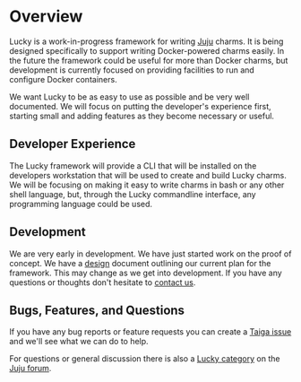 # Overview

Lucky is a work-in-progress framework for writing [Juju] charms. It is being designed specifically to support writing Docker-powered charms easily. In the future the framework could be useful for more than Docker charms, but development is currently focused on providing facilities to run and configure Docker containers.

We want Lucky to be as easy to use as possible and be very well documented. We will focus on putting the developer's experience first, starting small and adding features as they become necessary or useful.

[juju]: https://jaas.ai/

## Developer Experience

The Lucky framework will provide a CLI that will be installed on the developers workstation that will be used to create and build Lucky charms. We will be focusing on making it easy to write charms in bash or any other shell language, but, through the Lucky commandline interface, any programming language could be used.

## Development

We are very early in development. We have just started work on the proof of concept. We have a [design](./design.md) document outlining our current plan for the framework. This may change as we get into development. If you have any questions or thoughts don't hesitate to [contact us](#bugs-features-and-questions).

## Bugs, Features, and Questions

If you have any bug reports or feature requests you can create a [Taiga issue][taiga_issue] and we'll see what we can do to help.

For questions or general discussion there is also a [Lucky category][category] on the [Juju forum][juju_forum].

[category]: https://discourse.jujucharms.com/c/related-software/lucky
[juju_forum]: https://discourse.jujucharms.com
[taiga_issue]: https://tree.taiga.io/project/zicklag-lucky/issues